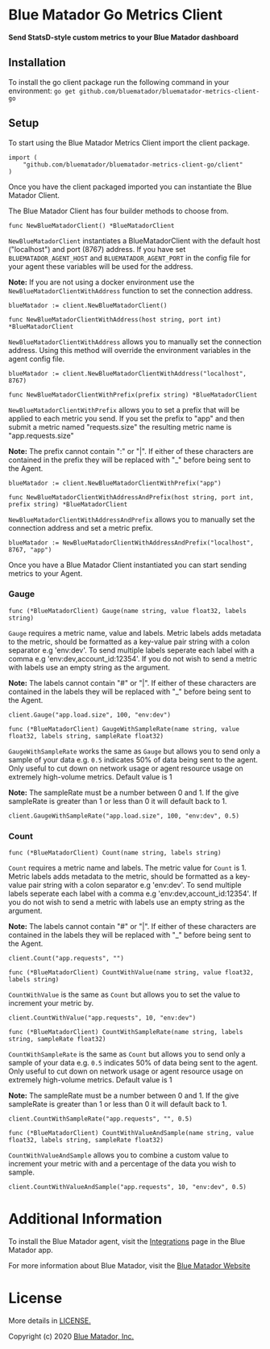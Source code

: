 # Blue Matador Go Metrics Client

**Send StatsD-style custom metrics to your Blue Matador dashboard** 

## Installation

To install the go client package run the following command in your environment: `go get github.com/bluematador/bluematador-metrics-client-go`

## Setup

To start using the Blue Matador Metrics Client import the client package. 

```
import (
    "github.com/bluematador/bluematador-metrics-client-go/client"
)
```

Once you have the client packaged imported you can instantiate the Blue Matador Client. 

The Blue Matador Client has four builder methods to choose from. 

```
func NewBlueMatadorClient() *BlueMatadorClient

```
`NewBlueMatadorClient` instantiates a BlueMatadorClient with the default host ("localhost") and port (8767) address. If you have set `BLUEMATADOR_AGENT_HOST` and `BLUEMATADOR_AGENT_PORT` in the config file for your agent these variables will be used for the address. 
 
 **Note:** If you are not using a docker environment use the `NewBlueMatadorClientWithAddress` function to set the connection address. 

```
blueMatador := client.NewBlueMatadorClient()

```

```
func NewBlueMatadorClientWithAddress(host string, port int) *BlueMatadorClient

```

`NewBlueMatadorClientWithAddress` allows you to manually set the connection address. Using this method will override the environment variables in the agent config file. 

```
blueMatador := client.NewBlueMatadorClientWithAddress("localhost", 8767)
```

```
func NewBlueMatadorClientWithPrefix(prefix string) *BlueMatadorClient

```

`NewBlueMatadorClientWithPrefix` allows you to set a prefix that will be applied to each metric you send. If you set the prefix to "app" and then submit a metric named "requests.size" the resulting metric name is "app.requests.size"

**Note:** The prefix cannot contain ":" or "|". If either of these characters are contained in the prefix they will be replaced with "_" before being sent to the Agent. 

```
blueMatador := client.NewBlueMatadorClientWithPrefix("app")
```

```
func NewBlueMatadorClientWithAddressAndPrefix(host string, port int, prefix string) *BlueMatadorClient

```

`NewBlueMatadorClientWithAddressAndPrefix` allows you to manually set the connection address and set a metric prefix. 

```
blueMatador := NewBlueMatadorClientWithAddressAndPrefix("localhost", 8767, "app")
```

Once you have a Blue Matador Client instantiated you can start sending metrics to your Agent. 

### Gauge

```
func (*BlueMatadorClient) Gauge(name string, value float32, labels string)
```

`Gauge` requires a metric name, value and labels. Metric labels adds metadata to the metric, should be formatted as a key-value pair string with a colon separator e.g 'env:dev'. To send multiple labels seperate each label with a comma e.g 'env:dev,account_id:12354'. If you do not wish to send a metric with labels use an empty string as the argument. 

**Note:** The labels cannot contain "#" or "|". If either of these characters are contained in the labels they will be replaced with "_" before being sent to the Agent. 

```
client.Gauge("app.load.size", 100, "env:dev")
```

```
func (*BlueMatadorClient) GaugeWithSampleRate(name string, value float32, labels string, sampleRate float32)
```

`GaugeWithSampleRate` works the same as `Gauge` but allows you to send only a sample of your data e.g. `0.5` indicates 50% of data being sent to the agent. Only useful to cut down on network usage or agent resource usage on extremely high-volume metrics. Default value is 1

**Note:** The sampleRate must be a number between 0 and 1. If the give sampleRate is greater than 1 or less than 0 it will default back to 1.

```
client.GaugeWithSampleRate("app.load.size", 100, "env:dev", 0.5)
```

### Count

```
func (*BlueMatadorClient) Count(name string, labels string)
```

`Count` requires a metric name and labels. The metric value for `Count` is 1. Metric labels adds metadata to the metric, should be formatted as a key-value pair string with a colon separator e.g 'env:dev'. To send multiple labels seperate each label with a comma e.g 'env:dev,account_id:12354'. If you do not wish to send a metric with labels use an empty string as the argument. 

**Note:** The labels cannot contain "#" or "|". If either of these characters are contained in the labels they will be replaced with "_" before being sent to the Agent. 

```
client.Count("app.requests", "")
```

```
func (*BlueMatadorClient) CountWithValue(name string, value float32, labels string)
```

`CountWithValue` is the same as `Count` but allows you to set the value to increment your metric by. 

```
client.CountWithValue("app.requests", 10, "env:dev")
```

```
func (*BlueMatadorClient) CountWithSampleRate(name string, labels string, sampleRate float32)
```

`CountWithSampleRate` is the same as `Count` but allows you to send only a sample of your data e.g. `0.5` indicates 50% of data being sent to the agent. Only useful to cut down on network usage or agent resource usage on extremely high-volume metrics. Default value is 1

**Note:** The sampleRate must be a number between 0 and 1. If the give sampleRate is greater than 1 or less than 0 it will default back to 1.

```
client.CountWithSampleRate("app.requests", "", 0.5)
```

```
func (*BlueMatadorClient) CountWithValueAndSample(name string, value float32, labels string, sampleRate float32)
```

`CountWithValueAndSample` allows you to combine a custom value to increment your metric with and a percentage of the data you wish to sample. 

```
client.CountWithValueAndSample("app.requests", 10, "env:dev", 0.5)
```

# Additional Information

To install the Blue Matador agent, visit the [Integrations](https://app.bluematador.com/ur/app#/setup/integrations) page in the Blue Matador app.

For more information about Blue Matador, visit the [Blue Matador Website](https://www.bluematador.com)


# License

More details in [LICENSE.](https://github.com/bluematador/bluematador-metrics-client-go/blob/master/LICENSE)

Copyright (c) 2020 [Blue Matador, Inc.](https://www.bluematador.com/)

